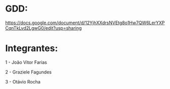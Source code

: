 # GDD:

https://docs.google.com/document/d/12YjhXXdrsNVEtg8o1Hw7QW6LerYXPCqnTkLvd2LgwG0/edit?usp=sharing


# Integrantes:

1 - João Vitor Farias

2 - Graziele Fagundes

3 - Otávio Rocha

